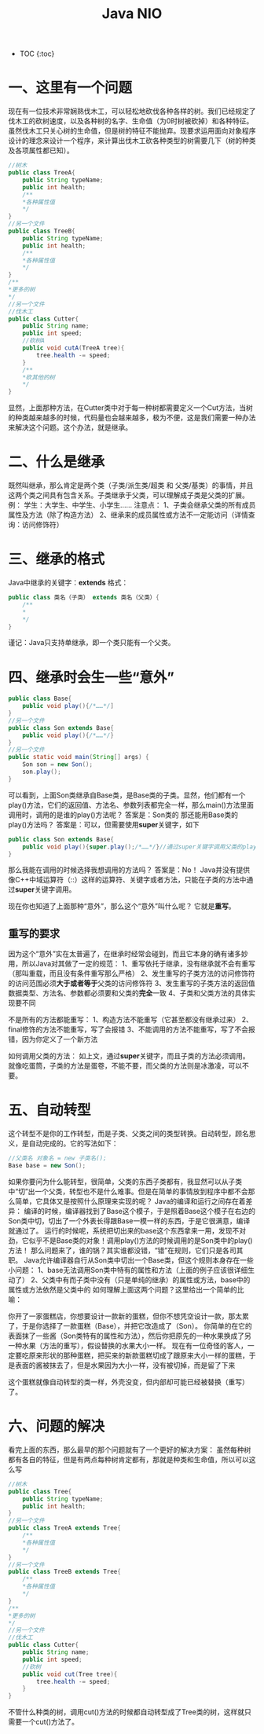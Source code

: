 ﻿---
layout: post
title: Java NIO
tags: Java NIO
categories: Java
---


* TOC 
{:toc}

# 一、这里有一个问题
现在有一位技术非常娴熟伐木工，可以轻松地砍伐各种各样的树。我们已经规定了伐木工的砍树速度，以及各种树的名字、生命值（为0时树被砍掉）和各种特征。虽然伐木工只关心树的生命值，但是树的特征不能抛弃。现要求运用面向对象程序设计的理念来设计一个程序，来计算出伐木工砍各种类型的树需要几下（树的种类及各项属性都已知）。
```java
//树木
public class TreeA{
	public String typeName;
	public int health;
	/**
	*各种属性值
	*/
}
//另一个文件
public class TreeB{
	public String typeName;
	public int health;
	/**
	*各种属性值
	*/
}
/**
*更多的树
*/
//另一个文件
//伐木工
public class Cutter{
	public String name;
	public int speed;
	//砍树A
	public void cutA(TreeA tree){
		tree.health -= speed;
	}
	/**
	*砍其他的树
	*/
}
```
显然，上面那种方法，在Cutter类中对于每一种树都需要定义一个Cut方法，当树的种类越来越多的时候，代码量也会越来越多，极为不便，这是我们需要一种办法来解决这个问题。这个办法，就是继承。

# 二、什么是继承
既然叫继承，那么肯定是两个类（子类/派生类/超类 和 父类/基类）的事情，并且这两个类之间具有包含关系。子类继承于父类，可以理解成子类是父类的扩展。
例：
学生：大学生、中学生、小学生……
注意点：
1、子类会继承父类的所有成员属性及方法（除了构造方法）
2、继承来的成员属性或方法不一定能访问（详情查询：访问修饰符）

# 三、继承的格式

Java中继承的关键字：**extends**
格式：

```java
public class 类名（子类） extends 类名（父类）{
	/**
	*
	*/
}
```
谨记：Java只支持单继承，即一个类只能有一个父类。

# 四、继承时会生一些“意外”

```java
public class Base{
	public void play(){/*……*/]
}
//另一个文件
public class Son extends Base{
	public void play(){/*……*/}
}
//另一个文件
public static void main(String[] args) {
	Son son = new Son();
	son.play();
}
```
可以看到，上面Son类继承自Base类，是Base类的子类。显然，他们都有一个play()方法，它们的返回值、方法名、参数列表都完全一样，那么main()方法里面调用时，调用的是谁的play()方法呢？
答案是：Son类的
那还能用Base类的play()方法吗？
答案是：可以，但需要使用**super**关键字，如下

```java
public class Son extends Base{
	public void play(){super.play();/*……*/}//通过super关键字调用父类的play()方法
}
```
那么我能在调用的时候选择我想调用的方法吗？
答案是：No！
Java并没有提供像C++中域运算符（::）这样的运算符、关键字或者方法，只能在子类的方法中通过**super**关键字调用。

现在你也知道了上面那种“意外”，那么这个“意外”叫什么呢？
它就是**重写**。

## 重写的要求

因为这个“意外”实在太普遍了，在继承时经常会碰到，而且它本身的确有诸多妙用，所以Java对其做了一定的规范：
1、重写依托于继承，没有继承就不会有重写（那叫重载，而且没有条件重写那么严格）
2、发生重写的子类方法的访问修饰符的访问范围必须**大于或者等于**父类的访问修饰符
3、发生重写的子类方法的返回值数据类型、方法名、参数都必须要和父类的**完全**一致
4、子类和父类方法的具体实现要不同

不是所有的方法都能重写：
1、构造方法不能重写（它甚至都没有继承过来）
2、final修饰的方法不能重写，写了会报错
3、不能调用的方法不能重写，写了不会报错，因为你定义了一个新方法

如何调用父类的方法：
如上文，通过**super**关键字，而且子类的方法必须调用。就像吃蛋筒，子类的方法是蛋卷，不能不要，而父类的方法则是冰激凌，可以不要。

# 五、自动转型

这个转型不是你的工作转型，而是子类、父类之间的类型转换。自动转型，顾名思义，是自动完成的。它的写法如下：
```java
//父类名 对象名 = new 子类名();
Base base = new Son();
```
如果你要问为什么能转型，很简单，父类的东西子类都有，我显然可以从子类中“切”出一个父类，转型也不是什么难事。但是在简单的事情放到程序中都不会那么简单，它具体又是按照什么原理来实现的呢？
Java的编译和运行之间存在着差异：
编译的时候，编译器找到了Base这个模子，于是照着Base这个模子在右边的Son类中切，切出了一个外表长得跟Base一模一样的东西，于是它很满意，编译就通过了。
运行的时候呢，系统把切出来的base这个东西拿来一用，发现不对劲，它似乎不是Base类的对象！调用play()方法的时候调用的是Son类中的play()方法！
那么问题来了，谁的锅？其实谁都没错，“错”在规则，它们只是各司其职。
Java允许编译器自行从Son类中切出一个Base类，但这个规则本身存在一些小问题：
1、base无法调用Son类中特有的属性和方法（上面的例子应该很详细生动了）
2、父类中有而子类中没有（只是单纯的继承）的属性或方法，base中的属性或方法依然是父类中的
如何理解上面这两个问题？这里给出一个简单的比喻：

你开了一家蛋糕店，你想要设计一款新的蛋糕，但你不想凭空设计一款，那太累了，于是你选择了一款蛋糕（Base），并把它改造成了（Son）。
你简单的在它的表面抹了一些酱（Son类特有的属性和方法），然后你把原先的一种水果换成了另一种水果（方法的重写），假设替换的水果大小一样。
现在有一位奇怪的客人，一定要吃原来形状的那种蛋糕，把买来的新款蛋糕切成了跟原来大小一样的蛋糕，于是表面的酱被抹去了，但是水果因为大小一样，没有被切掉，而是留了下来

这个蛋糕就像自动转型的类一样，外壳没变，但内部却可能已经被替换（重写）了。

# 六、问题的解决

看完上面的东西，那么最早的那个问题就有了一个更好的解决方案：
虽然每种树都有各自的特征，但是有两点每种树肯定都有，那就是种类和生命值，所以可以这么写

```java
//树木
public class Tree{
	public String typeName;
	public int health;
}
//另一个文件
public class TreeA extends Tree{
	/**
	*各种属性值
	*/
}
//另一个文件
public class TreeB extends Tree{
	/**
	*各种属性值
	*/
}
/**
*更多的树
*/
//另一个文件
//伐木工
public class Cutter{
	public String name;
	public int speed;
	//砍树
	public void cut(Tree tree){
		tree.health -= speed;
	}
}
```
不管什么种类的树，调用cut()方法的时候都自动转型成了Tree类的树，这样就只需要一个cut()方法了。

